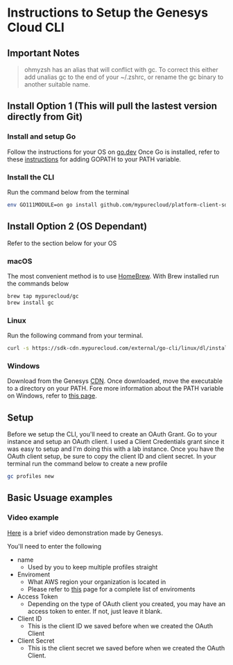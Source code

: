 # Instructions to Setup the Genesys Cloud CLI
## Important Notes
> ohmyzsh has an alias that will conflict with gc. To correct this either add unalias gc to the end of your ~/.zshrc, or rename the gc binary to another suitable name. 
## Install Option 1 (This will pull the lastest version directly from Git)
### Install and setup Go 
Follow the instructions for your OS on [go.dev](https://go.dev/doc/install)
Once Go is installed, refer to these [instructions](https://go.dev/doc/code#GOPATH) for adding GOPATH to your PATH variable. 

### Install the CLI
Run the command below from the terminal
```bash
env GO111MODULE=on go install github.com/mypurecloud/platform-client-sdk-cli/build/gc@latest
```
## Install Option 2 (OS Dependant)
Refer to the section below for your OS
### macOS
The most convenient method is to use [HomeBrew](https://brew.sh/). With Brew installed run the commands below
``` bash
brew tap mypurecloud/gc
brew install gc
```

### Linux
Run the following command from your terminal.
```bash
curl -s https://sdk-cdn.mypurecloud.com/external/go-cli/linux/dl/install.sh | sudo bash
```

### Windows
Download from the Genesys [CDN](https://sdk-cdn.mypurecloud.com/external/go-cli/windows/latest/gc.exe). Once downloaded, move the executable to a directory on your PATH. Fore more information about the PATH variable on Windows, refer to [this page](https://superuser.com/questions/284342/what-are-path-and-other-environment-variables-and-how-can-i-set-or-use-them#:~:text=or%20user%20sessions.-,Path,-One%20of%20the).


## Setup
Before we setup the CLI, you'll need to create an OAuth Grant. Go to your instance and setup an OAuth client. I used a Client Credentials grant since it was easy to setup and I'm doing this with a lab instance. Once you have the OAuth client setup, be sure to copy the client ID and client secret.
In your terminal run the command below to create a new profile
``` bash
gc profiles new
```
## Basic Usuage examples

### Video example
[Here](https://www.youtube.com/watch?v=OnYDs5NsLpU&list=PL01cVFOkuN70Rk8xgI8pk_tKMcTW4FesF) is a brief video demonstration made by Genesys. 


You'll need to enter the following
- name 
  - Used by you to keep multiple profiles straight
- Enviroment
  - What AWS region your organization is located in
  - Please refer to [this](https://help.mypurecloud.com/articles/change-the-region-of-your-genesys-cloud-organization/) page for a complete list of enviroments
- Access Token
  - Depending on the type of OAuth client you created, you may have an access token to enter. If not, just leave it blank.
- Client ID
  - This is the client ID we saved before when we created the OAuth Client
- Client Secret
  - This is the client secret we saved before when we created the OAuth Client.
